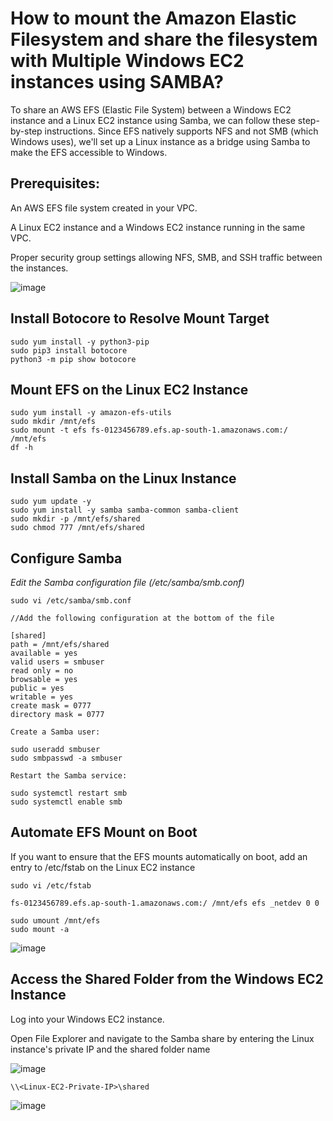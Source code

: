 # How to mount the Amazon Elastic Filesystem and share the filesystem with Multiple Windows EC2 instances using SAMBA?

To share an AWS EFS (Elastic File System) between a Windows EC2 instance and a Linux EC2 instance using Samba, we can follow these step-by-step instructions. Since EFS natively supports NFS and not SMB (which Windows uses), we'll set up a Linux instance as a bridge using Samba to make the EFS accessible to Windows.

## Prerequisites:

An AWS EFS file system created in your VPC.

A Linux EC2 instance and a Windows EC2 instance running in the same VPC.

Proper security group settings allowing NFS, SMB, and SSH traffic between the instances.

![image](https://github.com/user-attachments/assets/367ad309-2b16-4abf-b0be-aa355f111500)

## Install Botocore to Resolve Mount Target

```
sudo yum install -y python3-pip
sudo pip3 install botocore
python3 -m pip show botocore
```

## Mount EFS on the Linux EC2 Instance

```
sudo yum install -y amazon-efs-utils
sudo mkdir /mnt/efs
sudo mount -t efs fs-0123456789.efs.ap-south-1.amazonaws.com:/ /mnt/efs
df -h
```

## Install Samba on the Linux Instance

```
sudo yum update -y
sudo yum install -y samba samba-common samba-client
sudo mkdir -p /mnt/efs/shared
sudo chmod 777 /mnt/efs/shared
```

## Configure Samba

_Edit the Samba configuration file (/etc/samba/smb.conf)_

```
sudo vi /etc/samba/smb.conf

//Add the following configuration at the bottom of the file

[shared]
path = /mnt/efs/shared
available = yes
valid users = smbuser
read only = no
browsable = yes
public = yes
writable = yes
create mask = 0777
directory mask = 0777

Create a Samba user:

sudo useradd smbuser
sudo smbpasswd -a smbuser

Restart the Samba service:

sudo systemctl restart smb
sudo systemctl enable smb
```

## Automate EFS Mount on Boot

If you want to ensure that the EFS mounts automatically on boot, add an entry to /etc/fstab on the Linux EC2 instance

```
sudo vi /etc/fstab

fs-0123456789.efs.ap-south-1.amazonaws.com:/ /mnt/efs efs _netdev 0 0

sudo umount /mnt/efs
sudo mount -a
```

![image](https://github.com/user-attachments/assets/7a3b4447-9024-4e86-98b1-174fe6edb858)

## Access the Shared Folder from the Windows EC2 Instance

Log into your Windows EC2 instance.

Open File Explorer and navigate to the Samba share by entering the Linux instance's private IP and the shared folder name

![image](https://github.com/user-attachments/assets/61d3df93-aa57-40b4-bfed-252bb12abb2a)

```
\\<Linux-EC2-Private-IP>\shared
```

![image](https://github.com/user-attachments/assets/0cf98d69-2348-43e4-9cc9-7a2c3c36ef61)









